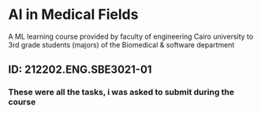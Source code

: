 # AI in Medical Fields
A ML learning course provided by faculty of engineering Cairo university to 3rd grade students (majors) of the Biomedical &amp; software department 


## ID: 212202.ENG.SBE3021-01


### These were all the tasks, i was asked to submit during the course
